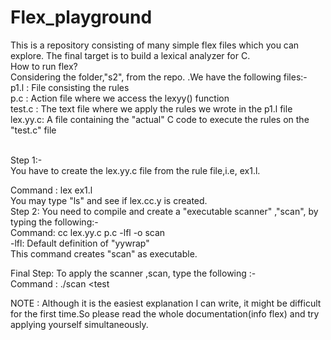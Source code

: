 # Flex_playground

This is a repository consisting of many simple flex files which you can explore.
The final target is to build a lexical analyzer for C.
<br>
How to run flex?<br>
Considering the  folder,"s2", from the repo. .We have the following files:-<br>
p1.l : File consisting the rules<br>
p.c : Action file where we access the lexyy() function<br>
test.c : The text file where we apply the rules we wrote in the p1.l file<br>
lex.yy.c: A file containing the "actual" C code to execute the rules on the "test.c" file<br>
<br>

Step 1:-<br>
You have to create the lex.yy.c file from the rule file,i.e, ex1.l.<br>

Command : lex ex1.l<br>
You may type "ls" and see if lex.cc.y is created.<br>
Step 2: You need to compile and create a "executable scanner" ,"scan", by typing the following:-<br>
Command: cc lex.yy.c p.c -lfl -o scan<br>
-lfl: Default definition of "yywrap"<br>
This command creates "scan" as executable.<br>

Final Step: To apply the scanner ,scan, type the following :-<br>
Command : ./scan <test<br>

NOTE : Although it is the easiest explanation I can write, it might be difficult for the first time.So please read the whole documentation(info flex) and try applying yourself simultaneously.




